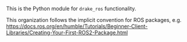 This is the Python module for `drake_ros` functionality.

This organization follows the implicit convention for ROS packages, e.g.
<https://docs.ros.org/en/humble/Tutorials/Beginner-Client-Libraries/Creating-Your-First-ROS2-Package.html>
